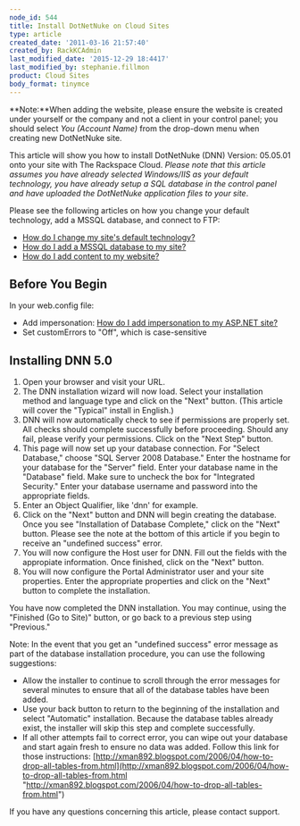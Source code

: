 ```yaml
---
node_id: 544
title: Install DotNetNuke on Cloud Sites
type: article
created_date: '2011-03-16 21:57:40'
created_by: RackKCAdmin
last_modified_date: '2015-12-29 18:4417'
last_modified_by: stephanie.fillmon
product: Cloud Sites
body_format: tinymce
---
```


**Note:**When adding the website, please ensure the website is created
under yourself or the company and not a client in your control panel;
you should select *You (Account Name)* from the drop-down menu when
creating new DotNetNuke site.

This article will show you how to install DotNetNuke (DNN) Version:
05.05.01 onto your site with The Rackspace Cloud. *Please note that this
article assumes you have already selected Windows/IIS as your default
technology, you have already setup a SQL database in the control panel
and have uploaded the DotNetNuke application files to your site*.

Please see the following articles on how you change your default
technology, add a MSSQL database, and connect to FTP:

-   [How do I change my site's default
    technology?](http://www.rackspace.com/knowledge_center/article/change-your-sites-default-technology "How do I change my site's default technology?")
-   [How do I add a MSSQL database to my
    site?](http://www.rackspace.com/knowledge_center/article/rackspace-cloud-sites-essentials-mssql-databases "How do I add a MSSQL database to my site?")
-   [How do I add content to my
    website?](http://www.rackspace.com/knowledge_center/article/getting-started-with-cloud-sites-ftpsshfsftp-clients "How do I add content to my website?")

Before You Begin
----------------

In your web.config file:

-   Add impersonation: [How do I add impersonation to my ASP.NET
    site?](http://www.rackspace.com/knowledge_center/article/add-impersonation-to-your-aspnet-cloud-site "How do I add impersonation to my ASP.NET site?")
-   Set customErrors to "Off", which is case-sensitive

Installing DNN 5.0
------------------

1.  Open your browser and visit your URL.
2.  The DNN installation wizard will now load. Select your installation
    method and language type and click on the "Next" button. (This
    article will cover the "Typical" install in English.)
3.  DNN will now automatically check to see if permissions are properly
    set. All checks should complete successfully before proceeding.
    Should any fail, please verify your permissions. Click on the "Next
    Step" button.
4.  This page will now set up your database connection. For "Select
    Database," choose "SQL Server 2008 Database." Enter the hostname for
    your database for the "Server" field. Enter your database name in
    the "Database" field. Make sure to uncheck the box for "Integrated
    Security." Enter your database username and password into the
    appropriate fields.
5.  Enter an Object Qualifier, like 'dnn' for example.
6.  Click on the "Next" button and DNN will begin creating the database.
    Once you see "Installation of Database Complete," click on the
    "Next" button. Please see the note at the bottom of this article if
    you begin to receive an "undefined success" error.
7.  You will now configure the Host user for DNN. Fill out the fields
    with the appropiate information. Once finished, click on the "Next"
    button.
8.  You will now configure the Portal Administrator user and your site
    properties. Enter the appropriate properties and click on the "Next"
    button to complete the installation.

You have now completed the DNN installation. You may continue, using the
"Finished (Go to Site)" button, or go back to a previous step using
"Previous."

Note: In the event that you get an "undefined success" error message as
part of the database installation procedure, you can use the following
suggestions:

-   Allow the installer to continue to scroll through the error messages
    for several minutes to ensure that all of the database tables have
    been added.
-   Use your back button to return to the beginning of the installation
    and select "Automatic" installation. Because the database tables
    already exist, the installer will skip this step and complete
    successfully.
-   If all other attempts fail to correct error, you can wipe out your
    database and start again fresh to ensure no data was added. Follow
    this link for those instructions:
    [http://xman892.blogspot.com/2006/04/how-to-drop-all-tables-from.html](http://xman892.blogspot.com/2006/04/how-to-drop-all-tables-from.html "http://xman892.blogspot.com/2006/04/how-to-drop-all-tables-from.html")

If you have any questions concerning this article, please contact
support.

